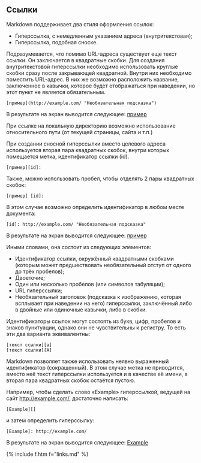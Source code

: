 <a name="links"></a>

## Ссылки

Markdown поддерживает два стиля оформления ссылок:

- Гиперссылка, с немедленным указанием адреса (внутритекстовая);
- Гиперссылка, подобная сноске.

Подразумевается, что помимо URL-адреса существует еще текст ссылки. Он заключается в квадратные скобки.
Для создания внутритекстовой гиперссылки необходимо использовать круглые скобки сразу после закрывающей квадратной. Внутри них необходимо поместить URL-адрес. В них же возможно расположить название, заключенное в кавычки, которое будет отображаться при наведении, но этот пункт не является обязательным.

    [пример](http://example.com/ "Необязательная подсказка")

В результате на экран выводится следующее: [пример](http://example.com/ "Необязательная подсказка")

При ссылке на локальную директорию возможно использование относительного пути (от текущей страницы, сайта и т.п.)

При создании сносной гиперссылки вместо целевого адреса используется вторая пара квадратных скобок, внутри которых помещается метка, идентификатор ссылки (id).

    [пример][id]:

Также, можно использовать пробел, чтобы отделять 2 пары квадратных скобок:

    [пример] [id]:

В этом случае возможно определить идентификатор в любом месте документа:

    [id]: http://example.com/ "Необязательная подсказка"

В результате на экран выводится следующее: [пример][id]

[id]: http://example.com/ "Необязательная подсказка"

Иными словами, она состоит из следующих элементов:

 - Идентификатор ссылки, окружённый квадратными скобками (которым может предшествовать необязательный отступ от одного до трёх пробелов);
 - Двоеточие;
 - Один или несколько пробелов (или символов табуляции);
 - URL гиперссылки;
 - Необязательный заголовок (подсказка к изображению, которая всплывает при наведении на него) гиперссылки, заключённый либо в двойные или одиночные кавычки, либо в скобки.

Идентификаторы ссылок могут состоять из букв, цифр, пробелов и знаков пунктуации, однако они не чувствительны к регистру. То есть эти два варианта эквивалентны:

    [текст ссылки][a]
    [текст ссылки][A]

Markdown позволяет также использовать неявно выраженный идентификатор (сокращенный). В этом случае метка не приводится, вместо неё текст гиперссылки используется  и в качестве её имени, а вторая пара квадратных скобок остаётся пустою.

Например, чтобы сделать слово «Example» гиперссылкой, ведущей на сайт <http://example.com/>, достаточно написать:

    [Example][]

и затем определить гиперссылку:

    [Example]: http://example.com/

В результате на экран выводится следующее: [Example][]

[Example]: http://example.com/


{% include f.htm f="links.md" %}
